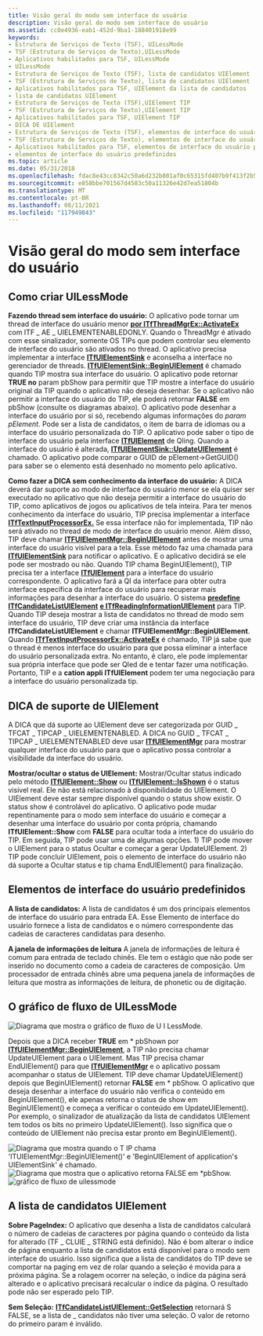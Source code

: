 ```yaml
---
title: Visão geral do modo sem interface do usuário
description: Visão geral do modo sem interface do usuário
ms.assetid: cc0e4936-eab1-452d-9ba1-188401918e99
keywords:
- Estrutura de Serviços de Texto (TSF), UILessMode
- TSF (Estrutura de Serviços de Texto),UILessMode
- Aplicativos habilitados para TSF, UILessMode
- UILessMode
- Estrutura de Serviços de Texto (TSF), lista de candidatos UIElement
- TSF (Estrutura de Serviços de Texto), lista de candidatos UIElement
- Aplicativos habilitados para TSF, UIElement da lista de candidatos
- lista de candidatos UIElement
- Estrutura de Serviços de Texto (TSF),UIElement TIP
- TSF (Estrutura de Serviços de Texto),UIElement TIP
- Aplicativos habilitados para TSF, UIElement TIP
- DICA DE UIElement
- Estrutura de Serviços de Texto (TSF), elementos de interface do usuário predefinidos
- TSF (Estrutura de Serviços de Texto), elementos de interface do usuário predefinidos
- Aplicativos habilitados para TSF, elementos de interface do usuário predefinidos
- elementos de interface do usuário predefinidos
ms.topic: article
ms.date: 05/31/2018
ms.openlocfilehash: fdac8e43cc8342c50a6d232b801af0c65315fd407b9f413f2b5fdcb7074282fc
ms.sourcegitcommit: e858bbe701567d4583c50a11326e42d7ea51804b
ms.translationtype: MT
ms.contentlocale: pt-BR
ms.lasthandoff: 08/11/2021
ms.locfileid: "117949843"
---
```

# <a name="uiless-mode-overview"></a>Visão geral do modo sem interface do usuário

## <a name="how-to-create-uilessmode"></a>Como criar UILessMode

**Fazendo thread sem interface do usuário:** O aplicativo pode tornar um thread de interface do usuário menor [**por ITfThreadMgrEx::ActivateEx**](/windows/desktop/api/Msctf/nf-msctf-itfthreadmgrex-activateex) com ITF \_ AE \_ UIELEMENTENABLEDONLY. Quando o ThreadMgr é ativado com esse sinalizador, somente OS TIPs que podem controlar seu elemento de interface do usuário são ativados no thread. O aplicativo precisa implementar a interface [**ITfUIElementSink**](/windows/desktop/api/Msctf/nn-msctf-itfuielementsink) e aconselha a interface no gerenciador de threads. [**ITfUIElementSink::BeginUIElement**](/windows/desktop/api/Msctf/nf-msctf-itfuielementsink-beginuielement) é chamado quando TIP mostra sua interface do usuário. O aplicativo pode retornar **TRUE no** param pbShow para permitir que TIP mostre a interface do usuário original da TIP quando o aplicativo não deseja desenhar. Se o aplicativo não permitir a interface do usuário do TIP, ele poderá retornar **FALSE** em pbShow (consulte os diagramas abaixo). O aplicativo pode desenhar a interface do usuário por si só, recebendo algumas informações do *param pElement.* Pode ser a lista de candidatos, o item de barra de idiomas ou a interface do usuário personalizada do TIP. O aplicativo pode saber o tipo de interface do usuário pela interface [**ITfUIElement**](/windows/desktop/api/Msctf/nn-msctf-itfuielement) de QIing. Quando a interface do usuário é alterada, [**ITfUIElementSink::UpdateUIElement**](/windows/desktop/api/Msctf/nf-msctf-itfuielementsink-updateuielement) é chamado. O aplicativo pode comparar o GUID de pElement->GetGUID() para saber se o elemento está desenhado no momento pelo aplicativo.

**Como fazer a DICA sem conhecimento da interface do usuário:** A DICA deverá dar suporte ao modo de interface do usuário menor se ela quiser ser executado no aplicativo que não deseja permitir a interface do usuário do TIP, como aplicativos de jogos ou aplicativos de tela inteira. Para ter menos conhecimento da interface do usuário, TIP precisa implementar a interface [**ITfTextInputProcessorEx.**](/windows/desktop/api/Msctf/nn-msctf-itftextinputprocessorex) Se essa interface não for implementada, TIP não será ativado no thread de modo de interface do usuário menor. Além disso, TIP deve chamar [**ITFUIElementMgr::BeginUIElement**](/windows/desktop/api/Msctf/nf-msctf-itfuielementmgr-beginuielement) antes de mostrar uma interface do usuário visível para a tela. Esse método faz uma chamada para [**ITfUIElementSink**](/windows/desktop/api/Msctf/nn-msctf-itfuielementsink) para notificar o aplicativo. E o aplicativo decidirá se ele pode ser mostrado ou não. Quando TIP chama BeginUIElement(), TIP precisa ter a interface [**ITfUIElement**](/windows/desktop/api/Msctf/nn-msctf-itfuielement) para a interface do usuário correspondente. O aplicativo fará a QI da interface para obter outra interface específica da interface do usuário para recuperar mais informações para desenhar a interface do usuário. O sistema [**predefine ITfCandidateListUIElement**](/windows/desktop/api/Msctf/nn-msctf-itfcandidatelistuielement) [**e ITfReadingInformationUIElement**](/windows/desktop/api/Msctf/nn-msctf-itfreadinginformationuielement) para TIP. Quando TIP deseja mostrar a lista de candidatos no thread de modo sem interface do usuário, TIP deve criar uma instância da interface **ITfCandidateListUIElement** e chamar **ITFUIElementMgr::BeginUIElement**. Quando [**ITfTextInputProcessorEx::ActivateEx**](/windows/desktop/api/Msctf/nf-msctf-itftextinputprocessorex-activateex) é chamado, TIP já sabe que o thread é menos interface do usuário para que possa eliminar a interface do usuário personalizada extra. No entanto, é claro, ele pode implementar sua própria interface que pode ser QIed de e tentar fazer uma notificação. Portanto, TIP e a **cation appli ITfUIElement** podem ter uma negociação para a interface do usuário personalizada tip.

## <a name="uielement-supporting-tip"></a>DICA de suporte de UIElement

A DICA que dá suporte ao UIElement deve ser categorizada por GUID \_ TFCAT \_ TIPCAP \_ UIELEMENTENABLED. A DICA no GUID \_ TFCAT \_ TIPCAP \_ UIELEMENTENABLED deve usar [**ITfUIElementMgr**](/windows/desktop/api/Msctf/nn-msctf-itfuielementmgr) para mostrar qualquer interface do usuário para que o aplicativo possa controlar a visibilidade da interface do usuário.

**Mostrar/ocultar o status de UIElement:** Mostrar/Ocultar status indicado pelo método [**ITfUIElement::Show**](/windows/desktop/api/Msctf/nf-msctf-itfuielement-show) ou [**ITfUIElement::IsShown**](/windows/desktop/api/Msctf/nf-msctf-itfuielement-isshown) é o status visível real. Ele não está relacionado à disponibilidade do UIElement. O UIElement deve estar sempre disponível quando o status show existir. O status show é controlável do aplicativo. O aplicativo pode mudar repentinamente para o modo sem interface do usuário e começar a desenhar uma interface do usuário por conta própria, chamando **ITfUIElement::Show** com **FALSE** para ocultar toda a interface do usuário do TIP. Em seguida, TIP pode usar uma de algumas opções. 1) TIP pode mover o UIElement para o status Ocultar e começar a gerar UpdateUIElement. 2) TIP pode concluir UIElement, pois o elemento de interface do usuário não dá suporte a Ocultar status e tip chama EndUIElement() para finalização.

## <a name="predefined-ui-elements"></a>Elementos de interface do usuário predefinidos

**A lista de candidatos:** A lista de candidatos é um dos principais elementos de interface do usuário para entrada EA. Esse Elemento de interface do usuário fornece a lista de candidatos e o número correspondente das cadeias de caracteres candidatas para desenho.

**A janela de informações de leitura** A janela de informações de leitura é comum para entrada de teclado chinês. Ele tem o estágio que não pode ser inserido no documento como a cadeia de caracteres de composição. Um processador de entrada chinês abre uma pequena janela de informações de leitura que mostra as informações de leitura, de phonetic ou de digitação.

## <a name="the-flow-chart-of-uilessmode"></a>O gráfico de fluxo de UILessMode

![Diagrama que mostra o gráfico de fluxo de U I LessMode.](images/tsf-uilessmode-ovw1.gif)

Depois que a DICA receber **TRUE** em \* pbShown por [**ITfUIElementMgr::BeginUIElement**](/windows/desktop/api/Msctf/nf-msctf-itfuielementmgr-beginuielement), a TIP não precisa chamar UpdateUIElement para o UIElement. Mas TIP precisa chamar EndUIElement() para que [**ITfUIElementMgr**](/windows/desktop/api/Msctf/nn-msctf-itfuielementmgr) e o aplicativo possam acompanhar o status de UIElement. TIP deve chamar UpdateUIElement() depois que BeginUIElement() retornar **FALSE** em \* pbShow. O aplicativo que deseja desenhar a interface do usuário não verifica o conteúdo em BeginUIElement(), ele apenas retorna o status de show em BeginUIElement() e começa a verificar o conteúdo em UpdateUIElement(). Por exemplo, o sinalizador de atualização da lista de candidatos UIElement tem todos os bits no primeiro UpdateUIElement(). Isso significa que o conteúdo de UIElement não precisa estar pronto em BeginUIElement().

![Diagrama que mostra quando o T IP chama 'ITUIElementMgr::BeginUIElement()' e 'BeginUIElement of application's UIElementSink' é chamado.](images/tsf-uilessmode-ovw2.gif)![Diagrama que mostra que o aplicativo retorna FALSE em *pbShow.](images/tsf-uilessmode-ovw3.gif)![gráfico de fluxo de uilessmode](images/tsf-uilessmode-ovw4.gif)

## <a name="the-candidate-list-uielement"></a>A lista de candidatos UIElement

**Sobre PageIndex:** O aplicativo que desenha a lista de candidatos calculará o número de cadeias de caracteres por página quando o conteúdo da lista for alterado (TF \_ CLUIE \_ STRING está definido). Não é bom alterar o índice de página enquanto a lista de candidatos está disponível para o modo sem interface do usuário. Isso significa que a lista de candidatos do TIP deve se comportar na paging em vez de rolar quando a seleção é movida para a próxima página. Se a rolagem ocorrer na seleção, o índice da página será alterado e o aplicativo precisará recalcular o índice da página. O resultado pode não ser esperado pelo TIP.

**Sem Seleção:** [**ITfCandidateListUIElement::GetSelection**](/windows/desktop/api/Msctf/nf-msctf-itfcandidatelistuielement-getselection) retornará S FALSE, se a lista de \_ candidatos não tiver uma seleção. O valor de retorno do primeiro param é inválido.

 

 




